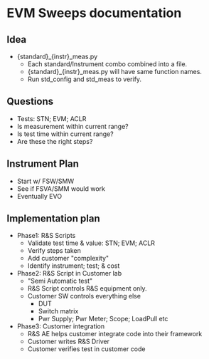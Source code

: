 # EVM Sweeps documentation

## Idea
- {standard}_{instr}_meas.py
  - Each standard/Instrument combo combined into a file.
  - {standard}_{instr}_meas.py will have same function names.
  - Run std_config and std_meas to verify.

## Questions
- Tests: STN; EVM; ACLR
- Is measurement within current range?
- Is test time within current range?
- Are these the right steps?

## Instrument Plan
- Start w/ FSW/SMW
- See if FSVA/SMM would work
- Eventually EVO

## Implementation plan
- Phase1: R&S Scripts
  - Validate test time & value: STN; EVM; ACLR
  - Verify steps taken
  - Add customer "complexity"
  - Identify instrument; test; & cost
- Phase2: R&S Script in Customer lab
  - "Semi Automatic test"
  - R&S Script controls R&S equipment only.
  - Customer SW controls everything else
    - DUT
    - Switch matrix
    - Pwr Supply; Pwr Meter; Scope; LoadPull etc
- Phase3: Customer integration
  - R&S AE helps customer integrate code into their framework
  - Customer writes R&S Driver
  - Customer verifies test in customer code
